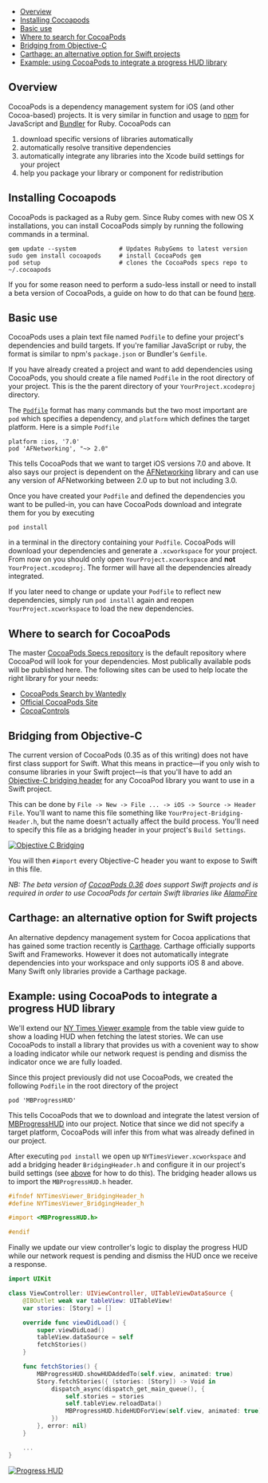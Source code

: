 <!-- START doctoc generated TOC please keep comment here to allow auto update -->
<!-- DON'T EDIT THIS SECTION, INSTEAD RE-RUN doctoc TO UPDATE -->

- [Overview](#overview)
- [Installing Cocoapods](#installing-cocoapods)
- [Basic use](#basic-use)
- [Where to search for CocoaPods](#where-to-search-for-cocoapods)
- [Bridging from Objective-C](#bridging-from-objective-c)
- [Carthage: an alternative option for Swift projects](#carthage-an-alternative-option-for-swift-projects)
- [Example: using CocoaPods to integrate a progress HUD library](#example-using-cocoapods-to-integrate-a-progress-hud-library)

<!-- END doctoc generated TOC please keep comment here to allow auto update -->

## Overview
CocoaPods is a dependency management system for iOS (and other
Cocoa-based) projects.  It is very similar in function and usage to
[npm](https://www.npmjs.com/) for JavaScript and
[Bundler](http://bundler.io/) for Ruby.  CocoaPods can

1. download specific versions of libraries automatically
2. automatically resolve transitive dependencies
3. automatically integrate any libraries into the Xcode build settings
   for your project
4. help you package your library or component for redistribution

## Installing Cocoapods
CocoaPods is packaged as a Ruby gem.  Since Ruby comes with new OS X
installations, you can install CocoaPods simply by running the following
commands in a terminal.

```
gem update --system            # Updates RubyGems to latest version
sudo gem install cocoapods     # install CocoaPods gem
pod setup                      # clones the CocoaPods specs repo to ~/.cocoapods
```

If you for some reason need to perform a sudo-less install or need to
install a beta version of CocoaPods, a guide on how to do that can be
found [here](http://guides.cocoapods.org/using/getting-started.html).

## Basic use
CocoaPods uses a plain text file named `Podfile` to define your
project's dependencies and build targets.  If you're familiar
JavaScript or ruby, the format is similar to npm's `package.json` or
Bundler's `Gemfile`.

If you have already created a project and want to add dependencies using
CocoaPods, you should create a file named `Podfile` in the root
directory of your project.  This is the the parent directory of your
`YourProject.xcodeproj` directory.

The [`Podfile`](http://guides.cocoapods.org/using/the-podfile.html)
format has many commands but the two most important are `pod` which
specifies a dependency, and `platform` which defines the target
platform.  Here is a simple `Podfile`

```
platform :ios, '7.0'
pod 'AFNetworking', "~> 2.0"
```

This tells CocoaPods that we want to target iOS versions 7.0 and above.
It also says our project is dependent on the
[AFNetworking](https://github.com/AFNetworking/AFNetworking) library and
can use any version of AFNetworking between 2.0 up to but not including
3.0.

Once you have created your `Podfile` and defined the dependencies you
want to be pulled-in, you can have CocoaPods download and integrate them
for you by executing

```
pod install
```

in a terminal in the directory containing your `Podfile`.  CocoaPods
will download your dependencies and generate a `.xcworkspace` for your
project.  From now on you should only open `YourProject.xcworkspace` and
**not** `YourProject.xcodeproj`.  The former will have all the
dependencies already integrated.

If you later need to change or update your `Podfile` to reflect new
dependencies, simply run `pod install` again and reopen
`YourProject.xcworkspace` to load the new dependencies.

## Where to search for CocoaPods
The master [CocoaPods Specs
repository](https://github.com/CocoaPods/Specs) is the default
repository where CocoaPod will look for your dependencies.  Most
publically available pods will be published here.  The following sites
can be used to help locate the right library for your needs:

* [CocoaPods Search by Wantedly](http://cocoapods.wantedly.com/)
* [Official CocoaPods Site](http://cocoapods.org/)
* [CocoaControls](https://www.cocoacontrols.com/)

## Bridging from Objective-C
The current version of CocoaPods (0.35 as of this writing) does not have
first class support for Swift.  What this means in practice&mdash;if you
only wish to consume libraries in your Swift project&mdash;is that
you'll have to add an [Objective-C bridging header][bridgingheaders] for
any CocoaPod library you want to use in a Swift project.

[bridgingheaders]: https://developer.apple.com/library/ios/documentation/Swift/Conceptual/BuildingCocoaApps/MixandMatch.html

This can be done by `File -> New -> File ... -> iOS -> Source -> Header
File`.  You'll want to name this file something like
`YourProject-Bridging-Header.h`, but the name doesn't actually affect
the build process.  You'll need to specify this file as a bridging
header in your project's `Build Settings`.

<a href="http://imgur.com/aP32OZC"><img src="http://i.imgur.com/aP32OZC.png" title="Objective C Bridging" /></a>

You will then `#import` every Objective-C header you want to expose to
Swift in this file.

_NB: The beta version of [CocoaPods
0.36](http://blog.cocoapods.org/Pod-Authors-Guide-to-CocoaPods-Frameworks/)
does support Swift projects and is required in order to use CocoaPods
for certain Swift libraries like
[AlamoFire](https://github.com/Alamofire/Alamofire)_

## Carthage: an alternative option for Swift projects
An alternative depdency management system for Cocoa applications that
has gained some traction recently is
[Carthage](https://github.com/Carthage/Carthage).  Carthage officially
supports Swift and Frameworks.  However it does not automatically
integrate dependencies into your workspace and only supports iOS 8 and
above.  Many Swift only libraries provide a Carthage package.

## Example: using CocoaPods to integrate a progress HUD library
We'll extend our [NY Times Viewer example](Table-View-Guide#example-load-data-from-a-rest-api-and-display-it-in-your-table)
from the table view guide to
show a loading HUD when fetching the latest stories.  We can use
CocoaPods to install a library that provides us with a covenient way to
show a loading indicator while our network request is pending and
dismiss the indicator once we are fully loaded.

Since this project previously did not use CocoaPods, we created the
following `Podfile` in the root directory of the project

```
pod 'MBProgressHUD'
```

This tells CocoaPods that we to download and integrate the latest
version of [MBProgressHUD](https://github.com/jdg/MBProgressHUD) into
our project.  Notice that since we did not specify a target platform,
CocoaPods will infer this from what was already defined in our project.

After executing `pod install` we open up `NYTimesViewer.xcworkspace` and
add a bridging header `BridgingHeader.h` and configure it in our
project's build settings (see [above](#bridging-from-objective-c) for
how to do this).  The bridging header allows us to import the
`MBProgressHUD.h` header.


```objective-c
#ifndef NYTimesViewer_BridgingHeader_h
#define NYTimesViewer_BridgingHeader_h

#import <MBProgressHUD.h>

#endif
```

Finally we update our view controller's logic to display the progress HUD
while our network request is pending and dismiss the HUD once we receive
a response.

```swift
import UIKit

class ViewController: UIViewController, UITableViewDataSource {
    @IBOutlet weak var tableView: UITableView!
    var stories: [Story] = []

    override func viewDidLoad() {
        super.viewDidLoad()
        tableView.dataSource = self
        fetchStories()
    }

    func fetchStories() {
        MBProgressHUD.showHUDAddedTo(self.view, animated: true)
        Story.fetchStories({ (stories: [Story]) -> Void in
            dispatch_async(dispatch_get_main_queue(), {
                self.stories = stories
                self.tableView.reloadData()
                MBProgressHUD.hideHUDForView(self.view, animated: true)
            })
        }, error: nil)
    }

    ...
}
```
<a href="http://imgur.com/8Kl9bQ1"><img src="http://i.imgur.com/8Kl9bQ1l.png" title="Progress HUD" /></a>
